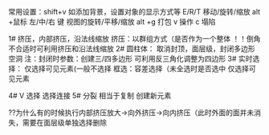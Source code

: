 常用设置：shift+v 如添加背景，设置对象的显示方式等
E/R/T 移动/旋转/缩放
alt +鼠标 左/中/右 键  视图的旋转/平移/缩放
alt +g 打包
v 操作
c 塌陷

1# 挤压，内部挤压，沿法线缩放
挤压：以群组方式（是否作为一个整体
！！倒角不合适时可利用挤压和沿法线缩放
2# 圆柱体： 取消封顶，面层级，封闭多边形空洞
注：封闭时参数：创建三/四多边形 可利用反三角化调整为四边形
3# 实时选择： 仅选择可见元素(一般不选择
    框选：容差选择（未全选时是否选中
     仅选择可见元素
     
4# V 选择 选择连接
5# 分裂 相当于复制 创建新元素

??为什么有的时候执行内部挤压放大->向外挤压->向内挤压（此时外面的面并未消失，需要在面层级单独选择删除
